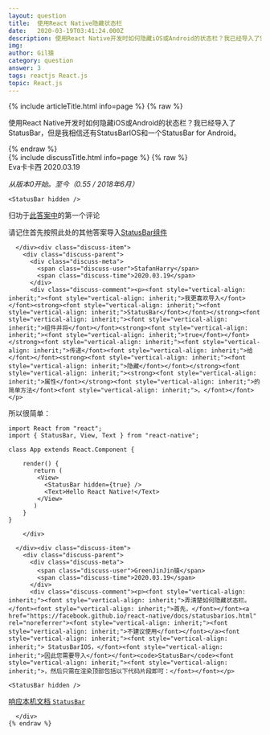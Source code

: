 ```yaml
---
layout: question
title:  使用React Native隐藏状态栏
date:   2020-03-19T03:41:24.000Z
description: 使用React Native开发时如何隐藏iOS或Android的状态栏？我已经导入了StatusBar，但是我相信还有StatusBarIOS和一个St...
img: 
author: Gil猿
category: question
answer: 3
tags: reactjs React.js
topic: React.js
---
```

<div class="article-root">
  <div class="article">
    {% include articleTitle.html info=page %}
    {% raw %}
    <div class="article-content"><p><font style="vertical-align: inherit;"><font style="vertical-align: inherit;">使用React Native开发时如何隐藏iOS或Android的状态栏？</font><font style="vertical-align: inherit;">我已经导入了StatusBar，但是我相信还有StatusBarIOS和一个StatusBar for Android。</font></font></p></div>
    {% endraw %}
  </div>

  <div class="discuss-wrapper">
    {% include discussTitle.html info=page %}
    {% raw %}
    <div class="discuss-item">
        <div class="discuss-parent">
          <div class="discuss-meta">
            <span class="discuss-user">Eva卡卡西</span>
            <span class="discuss-time">2020.03.19</span>
          </div>
          <div class="discuss-comment"><p><em><font style="vertical-align: inherit;"><font style="vertical-align: inherit;">从版本0开始。</font><font style="vertical-align: inherit;">至今（0.55 / 2018年6月）</font></font></em></p>

<pre><code>&lt;StatusBar hidden /&gt;
</code></pre>

<p><font style="vertical-align: inherit;"><font style="vertical-align: inherit;">归功于</font><a href="https://stackoverflow.com/a/36186625/3377049"><font style="vertical-align: inherit;">此答案中</font></a><font style="vertical-align: inherit;">的第一个评论</font></font><a href="https://stackoverflow.com/a/36186625/3377049"><font style="vertical-align: inherit;"></font></a></p>

<p><font style="vertical-align: inherit;"><font style="vertical-align: inherit;">请记住首先</font><font style="vertical-align: inherit;">按照此处的其他答案</font><font style="vertical-align: inherit;">导入</font></font><a href="https://facebook.github.io/react-native/docs/statusbar.html" rel="noreferrer"><font style="vertical-align: inherit;"><font style="vertical-align: inherit;">StatusBar组件</font></font></a><font style="vertical-align: inherit;"></font></p></div>
        </div>
        
      </div><div class="discuss-item">
        <div class="discuss-parent">
          <div class="discuss-meta">
            <span class="discuss-user">StafanHarry</span>
            <span class="discuss-time">2020.03.19</span>
          </div>
          <div class="discuss-comment"><p><font style="vertical-align: inherit;"><font style="vertical-align: inherit;">我更喜欢导入</font></font><strong><font style="vertical-align: inherit;"><font style="vertical-align: inherit;">StatusBar</font></font></strong><font style="vertical-align: inherit;"><font style="vertical-align: inherit;">组件并将</font></font><strong><font style="vertical-align: inherit;"><font style="vertical-align: inherit;">true</font></font></strong><font style="vertical-align: inherit;"><font style="vertical-align: inherit;">传递</font><font style="vertical-align: inherit;">给</font></font><strong><font style="vertical-align: inherit;"><font style="vertical-align: inherit;">隐藏</font></font></strong><font style="vertical-align: inherit;"><strong><font style="vertical-align: inherit;">属性</font></strong><font style="vertical-align: inherit;">的简单方法</font><font style="vertical-align: inherit;">。</font></font></p>

<p><font style="vertical-align: inherit;"><font style="vertical-align: inherit;">所以很简单：</font></font></p>

<pre class="lang-js prettyprint-override"><code>import React from "react";<font></font>
import { StatusBar, View, Text } from "react-native";<font></font>
<font></font>
class App extends React.Component {<font></font>
<font></font>
    render() {<font></font>
       return (<font></font>
        &lt;View&gt;<font></font>
          &lt;StatusBar hidden={true} /&gt;<font></font>
          &lt;Text&gt;Hello React Native!&lt;/Text&gt;<font></font>
        &lt;/View&gt;<font></font>
       )<font></font>
    }<font></font>
}<font></font>
</code></pre></div>
        </div>
        
      </div><div class="discuss-item">
        <div class="discuss-parent">
          <div class="discuss-meta">
            <span class="discuss-user">GreenJinJin猿</span>
            <span class="discuss-time">2020.03.19</span>
          </div>
          <div class="discuss-comment"><p><font style="vertical-align: inherit;"><font style="vertical-align: inherit;">弄清楚如何隐藏状态栏。</font><font style="vertical-align: inherit;">首先，</font></font><a href="https://facebook.github.io/react-native/docs/statusbarios.html" rel="noreferrer"><font style="vertical-align: inherit;"><font style="vertical-align: inherit;">不建议使用</font></font></a><font style="vertical-align: inherit;"><font style="vertical-align: inherit;"> StatusBarIOS，</font><font style="vertical-align: inherit;">因此您需要导入</font></font><code>StatusBar</code><font style="vertical-align: inherit;"><font style="vertical-align: inherit;">，然后只需在渲染顶部包括以下代码片段即可：</font></font></p>

<pre><code>&lt;StatusBar hidden /&gt;
</code></pre>

<p><a href="https://facebook.github.io/react-native/docs/statusbar.html" rel="noreferrer"><font style="vertical-align: inherit;"><font style="vertical-align: inherit;">响应本机文档 </font></font><code>StatusBar</code></a></p></div>
        </div>
        
      </div>
    {% endraw %}
  </div>
<div>
